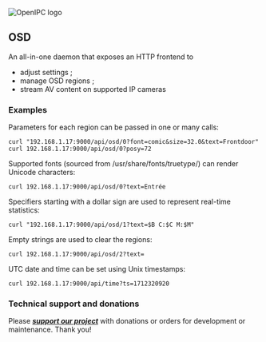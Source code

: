 ![OpenIPC logo][logo]

## OSD

An all-in-one daemon that exposes an HTTP frontend to
- adjust settings ;
- manage OSD regions ;
- stream AV content on supported IP cameras

### Examples

Parameters for each region can be passed in one or many calls:
```
curl "192.168.1.17:9000/api/osd/0?font=comic&size=32.0&text=Frontdoor"
curl 192.168.1.17:9000/api/osd/0?posy=72
```

Supported fonts (sourced from /usr/share/fonts/truetype/) can render Unicode characters:
```
curl 192.168.1.17:9000/api/osd/0?text=Entrée
```

Specifiers starting with a dollar sign are used to represent real-time statistics:
```
curl "192.168.1.17:9000/api/osd/1?text=$B C:$C M:$M"
```

Empty strings are used to clear the regions:
```
curl 192.168.1.17:9000/api/osd/2?text=
```

UTC date and time can be set using Unix timestamps:
```
curl 192.168.1.17:9000/api/time?ts=1712320920
```

### Technical support and donations

Please **_[support our project](https://openipc.org/support-open-source)_** with donations or orders for development or maintenance. Thank you!

[logo]: https://openipc.org/assets/openipc-logo-black.svg

